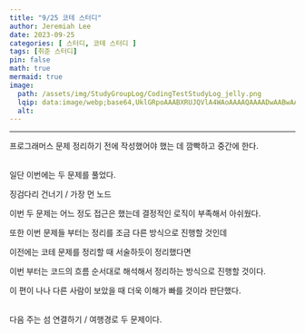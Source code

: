 ```yaml
---
title: "9/25 코테 스터디"
author: Jeremiah Lee
date: 2023-09-25
categories: [ 스터디, 코테 스터디 ]
tags: [취준 스터디]
pin: false
math: true
mermaid: true
image: 
  path: /assets/img/StudyGroupLog/CodingTestStudyLog_jelly.png
  lqip: data:image/webp;base64,UklGRpoAAABXRUJQVlA4WAoAAAAQAAAADwAABwAAQUxQSDIAAAARL0AmbZurmr57yyIiqE8oiG0bejIYEQTgqiDA9vqnsUSI6H+oAERp2HZ65qP/VIAWAFZQOCBCAAAA8AEAnQEqEAAIAAVAfCWkAALp8sF8rgRgAP7o9FDvMCkMde9PK7euH5M1m6VWoDXf2FkP3BqV0ZYbO6NA/VFIAAAA
  alt: 
---
```

***

프로그래머스 문제 정리하기 전에 작성했어야 했는 데 깜빡하고 중간에 한다.
<br><br>

일단 이번에는 두 문제를 풀었다.

징검다리 건너기 / 가장 먼 노드

이번 두 문제는 어느 정도 접근은 했는데 결정적인 로직이 부족해서 아쉬웠다.

또한 이번 문제들 부터는 정리를 조금 다른 방식으로 진행할 것인데

이전에는 코테 문제를 정리할 때 서술하듯이 정리했다면

이번 부터는 코드의 흐름 순서대로 해석해서 정리하는 방식으로 진행할 것이다.

이 편이 나나 다른 사람이 보았을 때 더욱 이해가 빠를 것이라 판단했다.
<br><br>

다음 주는 섬 연결하기 / 여행경로 두 문제이다.
